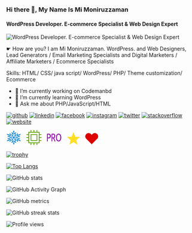 ### Hi there 👋, My Name Is Mi Moniruzzaman
#### WordPress Developer. E-commerce Specialist & Web Design Expert
![WordPress Developer. E-commerce Specialist & Web Design Expert](https://media-exp1.licdn.com/dms/image/C5616AQGUDIM88QgUDw/profile-displaybackgroundimage-shrink_350_1400/0/1668444135052?e=1675296000&v=beta&t=Hm30rYFyGKkZVkLBNn3C_Y6NxwAhPu_BDd1pYzF9dzA)

☛ How are you? I am Mi Moniruzzaman. WordPress. and Web Designers, Lead Generators / Email Marketing Specialists and Digital Marketers / Affiliate Marketers / Ecommerce Specialists

Skills: HTML/ CSS/ java script/ WordPress/ PHP/ Theme customization/ Ecommerce

- 🔭 I’m currently working on Codemanbd 
- 🌱 I’m currently learning WordPress 
- 💬 Ask me about PHP/JavaScript/HTML 


[<img src='https://cdn.jsdelivr.net/npm/simple-icons@3.0.1/icons/github.svg' alt='github' height='40'>](https://github.com/mimoniruzzaman)  [<img src='https://cdn.jsdelivr.net/npm/simple-icons@3.0.1/icons/linkedin.svg' alt='linkedin' height='40'>](https://www.linkedin.com/in/https://www.linkedin.com/in/mimoniruzzaman//)  [<img src='https://cdn.jsdelivr.net/npm/simple-icons@3.0.1/icons/facebook.svg' alt='facebook' height='40'>](https://www.facebook.com/https://www.facebook.com/Monirozzamananxgg)  [<img src='https://cdn.jsdelivr.net/npm/simple-icons@3.0.1/icons/instagram.svg' alt='instagram' height='40'>](https://www.instagram.com/https://www.instagram.com/mimoniruzzamanbd//)  [<img src='https://cdn.jsdelivr.net/npm/simple-icons@3.0.1/icons/twitter.svg' alt='twitter' height='40'>](https://twitter.com/https://twitter.com/mimoniruzzamand)  [<img src='https://cdn.jsdelivr.net/npm/simple-icons@3.0.1/icons/stackoverflow.svg' alt='stackoverflow' height='40'>](https://stackoverflow.com/users/https://stackoverflow.com/users/20480389/mi-moniruzzaman)  [<img src='https://cdn.jsdelivr.net/npm/simple-icons@3.0.1/icons/icloud.svg' alt='website' height='40'>](www.mimoniruzzaman.com)  

<a href='https://archiveprogram.github.com/'><img src='https://raw.githubusercontent.com/acervenky/animated-github-badges/master/assets/acbadge.gif' width='40' height='40'></a> <a href='https://docs.github.com/en/developers'><img src='https://raw.githubusercontent.com/acervenky/animated-github-badges/master/assets/devbadge.gif' width='40' height='40'></a> <a href='https://github.com/pricing'><img src='https://raw.githubusercontent.com/acervenky/animated-github-badges/master/assets/pro.gif' width='40' height='40'></a> <a href='https://stars.github.com/'><img src='https://raw.githubusercontent.com/acervenky/animated-github-badges/master/assets/starbadge.gif' width='35' height='35'></a> <a href='https://docs.github.com/en/github/supporting-the-open-source-community-with-github-sponsors'><img src='https://raw.githubusercontent.com/acervenky/animated-github-badges/master/assets/sponsorbadge.gif' width='35' height='35'></a> 

[![trophy](https://github-profile-trophy.vercel.app/?username=mimoniruzzaman)](https://github.com/ryo-ma/github-profile-trophy)

[![Top Langs](https://github-readme-stats.vercel.app/api/top-langs/?username=mimoniruzzaman)](https://github.com/anuraghazra/github-readme-stats)

![GitHub stats](https://github-readme-stats.vercel.app/api?username=mimoniruzzaman&show_icons=true&count_private=true)  

![GitHub Activity Graph](https://activity-graph.herokuapp.com/graph?username=mimoniruzzaman)  

![GitHub metrics](https://metrics.lecoq.io/mimoniruzzaman)  

![GitHub streak stats](https://streak-stats.demolab.com/?user=mimoniruzzaman)  

![Profile views](https://gpvc.arturio.dev/mimoniruzzaman)  
